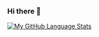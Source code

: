### Hi there 👋
[![My GitHub Language Stats](https://github-readme-stats.vercel.app/api/top-langs/?username=Parz1val02&langs_count=5&theme=tokyonight)]()
<!--
**Parz1val02/Parz1val02** is a ✨ _special_ ✨ repository because its `README.md` (this file) appears on your GitHub profile.

Here are some ideas to get you started:

- 🔭 I’m currently working on ...
- 🌱 I’m currently learning ...
- 👯 I’m looking to collaborate on ...
- 🤔 I’m looking for help with ...
- 💬 Ask me about ...
- 📫 How to reach me: ...
- 😄 Pronouns: ...
- ⚡ Fun fact: ...
-->
